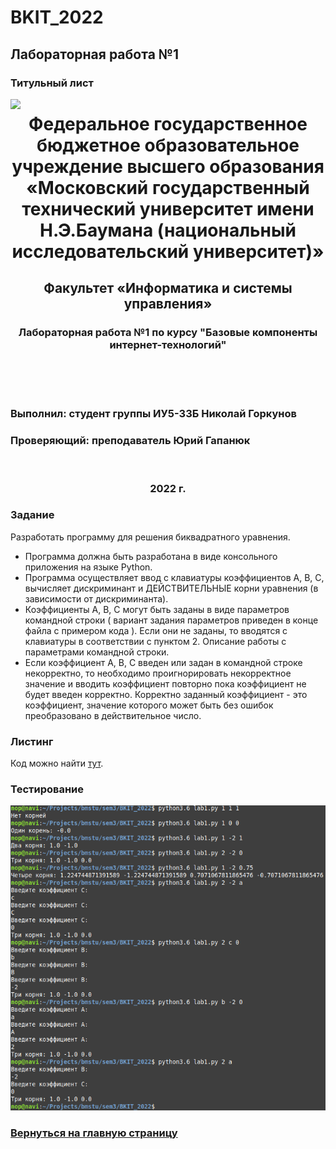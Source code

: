 # BKIT_2022
## Лабораторная работа №1
### Титульный лист
<body>
<img class="image" src="https://bmstu.ru/assets/images/logo.png" />
<div class="center">
  <h1>Федеральное государственное бюджетное образовательное учреждение высшего образования «Московский государственный технический университет имени Н.Э.Баумана (национальный исследовательский университет)»</h1>
  <h2>Факультет «Информатика и системы управления»</h2>
  <h3>Лабораторная работа №1 по курсу "Базовые компоненты интернет-технологий"</h3>
</div>
<br>
<br>
<br>
<h3>Выполнил: студент группы ИУ5-33Б Николай Горкунов</h3>
<h3>Проверяющий: преподаватель Юрий Гапанюк</h3>
<br>
<h3 class="center">2022 г.</h3>
<style type="text/css">
  .image {
    float: left;
  }
  .center {
    text-align: center;
  }
</style>
</body>

### Задание
Разработать программу для решения биквадратного уравнения.
- Программа должна быть разработана в виде консольного приложения на языке Python.
- Программа осуществляет ввод с клавиатуры коэффициентов А, В, С, вычисляет дискриминант и ДЕЙСТВИТЕЛЬНЫЕ корни уравнения (в зависимости от дискриминанта).
- Коэффициенты А, В, С могут быть заданы в виде параметров командной строки ( вариант задания параметров приведен в конце файла с примером кода ). Если они не заданы, то вводятся с клавиатуры в соответствии с пунктом 2. Описание работы с параметрами командной строки.
- Если коэффициент А, В, С введен или задан в командной строке некорректно, то необходимо проигнорировать некорректное значение и вводить коэффициент повторно пока коэффициент не будет введен корректно. Корректно заданный коэффициент - это коэффициент, значение которого может быть без ошибок преобразовано в действительное число.
### Листинг
Код можно найти [тут](/lab1.py).
### Тестирование
![Скрин терминала](/screenshots/lab1.png)
### [Вернуться на главную страницу](https://github.com/NikolayB800H/BKIT_2022)